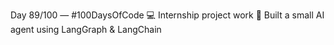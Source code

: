 Day 89/100 — #100DaysOfCode
💻 Internship project work
🤖 Built a small AI agent using LangGraph & LangChain
